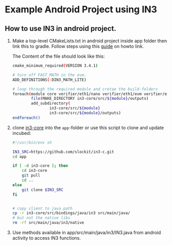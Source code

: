 # Example Android Project using IN3

## How to use IN3 in android project.
1. Make a top-level CMakeLists.txt in android project inside app folder then link this to gradle. Follow steps using this [guide](https://developer.android.com/studio/projects/gradle-external-native-builds) on howto link.

    The Content of the file should look like this:

    ```sh
    cmake_minimum_required(VERSION 3.4.1)

    # turn off FAST_MATH in the evm.
    ADD_DEFINITIONS(-DIN3_MATH_LITE)

    # loop through the required module and cretae the build-folders
    foreach(module core verifier/eth1/nano verifier/eth1/evm verifier/eth1/basic verifier/eth1/full bindings/java third-party/crypto third-party/tommath api/eth1)
            file(MAKE_DIRECTORY in3-core/src/${module}/outputs)
            add_subdirectory(
                    in3-core/src/${module}
                    in3-core/src/${module}/outputs)
    endforeach()
    ```

2. clone [in3-core](https://github.com/slockit/in3-c.git) into the `app`-folder or use this script to clone and update incubed:

    ```sh
    #!/usr/bin/env sh

    IN3_SRC=https://github.com/slockit/in3-c.git
    cd app

    if [ -d in3-core ]; then
        cd in3-core
        git pull
        cd ..
    else
        git clone $IN3_SRC
    fi


    # copy client to java path
    cp -r in3-core/src/bindings/java/in3 src/main/java/
    # but not the native libs
    rm -rf src/main/java/in3/native
    ```

3. Use methods available in app/src/main/java/in3/IN3.java from android activity to access IN3 functions.